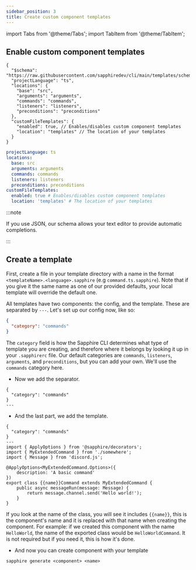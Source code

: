 ```yaml
---
sidebar_position: 3
title: Create custom component templates
---
```


import Tabs from '@theme/Tabs'; import TabItem from '@theme/TabItem';

## Enable custom component templates

<Tabs groupId="config-language-choice">
<TabItem value="json" label="JSON" default>

```jsonc {11-14}
{
  "$schema": "https://raw.githubusercontent.com/sapphiredev/cli/main/templates/schemas/.sapphirerc.scheme.json",
  "projectLanguage": "ts",
  "locations": {
    "base": "src",
    "arguments": "arguments",
    "commands": "commands",
    "listeners": "listeners",
    "preconditions": "preconditions"
  },
  "customFileTemplates": {
    "enabled": true, // Enables/disables custom component templates
    "location": "templates" // The location of your templates
  }
}
```

</TabItem>

<TabItem value="yaml" label="YAML">

```yaml {8-10}
projectLanguage: ts
locations:
  base: src
  arguments: arguments
  commands: commands
  listeners: listeners
  preconditions: preconditions
customFileTemplates:
  enabled: true # Enables/disables custom component templates
  location: 'templates' # The location of your templates
```

</TabItem>
</Tabs>

:::note

If you use JSON, our schema allows your text editor to provide automatic completions.

:::

## Create a template

First, create a file in your template directory with a name in the format `<templateName>.<language>.sapphire` (e.g `command.ts.sapphire`). Note that if you give it the same name as one of our provided defaults, your local template will override the default one.

All templates have two components: the config, and the template. These are separated by `---`. Let's set up our config now, like so:

```json
{
  "category": "commands"
}
```

The `category` field is how the Sapphire CLI determines what type of template you are creating, and therefore where it belongs by looking it up in your `.sapphirerc` file. Our default categories are `commands`, `listeners`, `arguments`, and `preconditions`, but you can add your own. We'll use the `commands` category here.

- Now we add the separator.

```
{
  "category": "commands"
}
---
```

- And the last part, we add the template.

```
{
  "category": "commands"
}
---
import { ApplyOptions } from '@sapphire/decorators';
import { MyExtendedCommand } from './somewhere';
import { Message } from 'discord.js';

@ApplyOptions<MyExtendedCommand.Options>({
	description: 'A basic command'
})
export class {{name}}Command extends MyExtendedCommand {
	public async messageRun(message: Message) {
		return message.channel.send('Hello world!');
	}
}

```

If you look at the name of the class, you will see it includes `{{name}}`, this is the component's name and it is
replaced with that name when creating the component. For example: if we created this component with the name
`HelloWorld`, the name of the exported class would be `HelloWorldCommand`. It is not required but if you need it, this
is how it's done.

- And now you can create component with your template

```
sapphire generate <component> <name>
```
